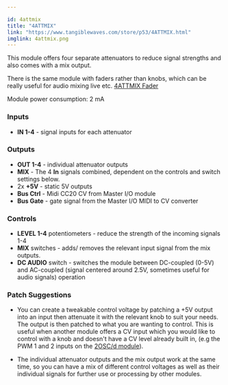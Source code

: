 ```yaml
---

id: 4attmix
title: "4ATTMIX"
link: "https://www.tangiblewaves.com/store/p53/4ATTMIX.html"
imglink: 4attmix.png
---
```





This module offers four separate attenuators to reduce signal strengths and also comes with a mix output.

There is the same module with faders rather than knobs, which can be really useful for audio mixing live etc. [4ATTMIX Fader](https://wiki.aemodular.com/pmwiki.php/AeManual/4ATTMIXFADER)

Module power consumption: 2 mA

### Inputs

*   **IN 1-4** - signal inputs for each attenuator

### Outputs

*   **OUT 1-4** - individual attenuator outputs
*   **MIX** - The 4 **In** signals combined, dependent on the controls and switch settings below.
*   2x **+5V** - static 5V outputs
*   **Bus Ctrl** - Midi CC20 CV from Master I/O module
*   **Bus Gate** - gate signal from the Master I/O MIDI to CV converter

### Controls

*   **LEVEL 1-4** potentiometers - reduce the strength of the incoming signals 1-4
*   **MIX** switches - adds/ removes the relevant input signal from the mix outputs.
*   **DC AUDIO** switch - switches the module between DC-coupled (0-5V) and AC-coupled (signal centered around 2.5V, sometimes useful for audio signals) operation

### Patch Suggestions

- You can create a tweakable control voltage by patching a +5V output into an input then attenuate it with the relevant knob to suit your needs. The output is then patched to what you are wanting to control. This is useful when another module offers a CV input which you would like to control with a knob and doesn't have a CV level already built in, (e.g the PWM 1 and 2 inputs on the [2OSC/d module](https://wiki.aemodular.com/pmwiki.php/AeManual/2OSCD)).

- The individual attenuator outputs and the mix output work at the same time, so you can have a mix of different control voltages as well as their individual signals for further use or processing by other modules.

